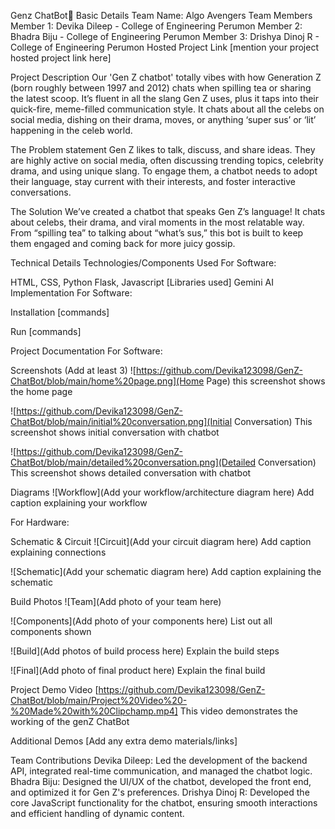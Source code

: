 Genz ChatBot🎯
Basic Details
Team Name: Algo Avengers
Team Members
Member 1: Devika Dileep - College of Engineering Perumon
Member 2: Bhadra Biju - College of Engineering Perumon
Member 3: Drishya Dinoj R - College of Engineering Perumon
Hosted Project Link
[mention your project hosted project link here]

Project Description
Our 'Gen Z chatbot' totally vibes with how Generation Z (born roughly between 1997 and 2012) chats when spilling tea or sharing the latest scoop. It’s fluent in all the slang Gen Z uses, plus it taps into their quick-fire, meme-filled communication style. It chats about all the celebs on social media, dishing on their drama, moves, or anything ‘super sus’ or ‘lit’ happening in the celeb world.

The Problem statement
Gen Z likes to talk, discuss, and share ideas. They are highly active on social media, often discussing trending topics, celebrity drama, and using unique slang. To engage them, a chatbot needs to adopt their language, stay current with their interests, and foster interactive conversations.

The Solution
We’ve created a chatbot that speaks Gen Z’s language! It chats about celebs, their drama, and viral moments in the most relatable way. From “spilling tea” to talking about “what’s sus,” this bot is built to keep them engaged and coming back for more juicy gossip.

Technical Details
Technologies/Components Used
For Software:

HTML, CSS, Python
Flask, Javascript
[Libraries used]
Gemini AI
Implementation
For Software:

Installation
[commands]

Run
[commands]

Project Documentation
For Software:

Screenshots (Add at least 3)
![https://github.com/Devika123098/GenZ-ChatBot/blob/main/home%20page.png](Home Page) this screenshot shows the home page

![https://github.com/Devika123098/GenZ-ChatBot/blob/main/initial%20conversation.png](Initial Conversation) This screenshot shows initial conversation with chatbot

![https://github.com/Devika123098/GenZ-ChatBot/blob/main/detailed%20conversation.png](Detailed Conversation) This screenshot shows detailed conversation with chatbot

Diagrams
![Workflow](Add your workflow/architecture diagram here) Add caption explaining your workflow

For Hardware:

Schematic & Circuit
![Circuit](Add your circuit diagram here) Add caption explaining connections

![Schematic](Add your schematic diagram here) Add caption explaining the schematic

Build Photos
![Team](Add photo of your team here)

![Components](Add photo of your components here) List out all components shown

![Build](Add photos of build process here) Explain the build steps

![Final](Add photo of final product here) Explain the final build

Project Demo
Video
[https://github.com/Devika123098/GenZ-ChatBot/blob/main/Project%20Video%20-%20Made%20with%20Clipchamp.mp4] This video demonstrates the working of the genZ ChatBot

Additional Demos
[Add any extra demo materials/links]

Team Contributions
Devika Dileep: Led the development of the backend API, integrated real-time communication, and managed the chatbot logic.
Bhadra Biju: Designed the UI/UX of the chatbot, developed the front end, and optimized it for Gen Z's preferences.
Drishya Dinoj R: Developed the core JavaScript functionality for the chatbot, ensuring smooth interactions and efficient handling of dynamic content.
